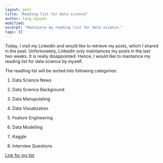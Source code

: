 ```yaml
---
layout: post
title: "Reading list for data science"
author: long_nguyen
modified:
excerpt: "Mantaince my reading list for data science."
tags: []
---
```

Today, I visit my LinkedIn and would like to retrieve my posts, which I shared in the past. Unfortunately, LinkedIn only maintainces my posts in the last two weeks. It is really disappointed. Hence, I would like to mantaince my reading list for data science by myself.

The readling list will be sorted into following categories:

1. Data Science News

2. Data Science Background

3. Data Manupulating

4. Data Visualization

5. Feature Engineering

6. Data Modelling

7. Kaggle

8. Interview Questions

[Link for my list](../reading_list/)